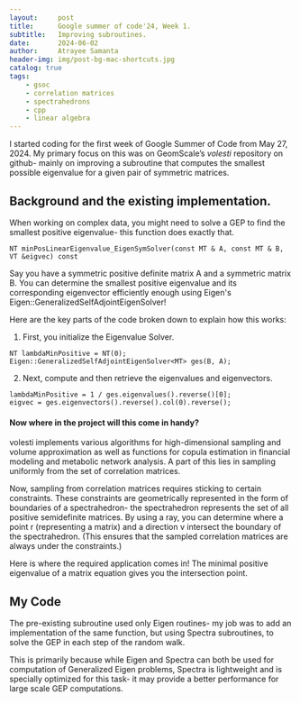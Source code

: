 ```yaml
---
layout:     post
title:      Google summer of code'24, Week 1.
subtitle:   Improving subroutines.
date:       2024-06-02
author:     Atrayee Samanta
header-img: img/post-bg-mac-shortcuts.jpg
catalog: true
tags:
    - gsoc
    - correlation matrices
    - spectrahedrons
    - cpp
    - linear algebra
---
```


I started coding for the first week of Google Summer of Code from May 27, 2024. My primary focus on this was on GeomScale’s *volesti* repository on github- mainly on improving a subroutine that computes the smallest possible eigenvalue for a given pair of symmetric matrices.

## Background and the existing implementation.

When working on complex data, you might need to solve a GEP to find the smallest positive eigenvalue- this function does exactly that.

`NT minPosLinearEigenvalue_EigenSymSolver(const MT & A, const MT & B, VT &eigvec) const `

Say you have a symmetric positive definite matrix A and a symmetric matrix B. You can determine the smallest positive eigenvalue and its corresponding eigenvector efficiently enough using Eigen's Eigen::GeneralizedSelfAdjointEigenSolver!

Here are the key parts of the code broken down to explain how this works:

1. First, you initialize the Eigenvalue Solver.

```
NT lambdaMinPositive = NT(0);
Eigen::GeneralizedSelfAdjointEigenSolver<MT> ges(B, A);
```


2. Next, compute and then retrieve the eigenvalues and eigenvectors.
```
lambdaMinPositive = 1 / ges.eigenvalues().reverse()[0];
eigvec = ges.eigenvectors().reverse().col(0).reverse();
```

#### Now where in the project will this come in handy?

volesti implements various algorithms for high-dimensional sampling and volume approximation as well as functions for copula estimation in financial modeling and metabolic network analysis. A part of this lies in sampling uniformly from the set of correlation matrices.

Now, sampling from correlation matrices requires sticking to certain constraints. These constraints are geometrically represented in the form of boundaries of a spectrahedron- the spectrahedron represents the set of all positive semidefinite matrices. By using a ray, you can determine where a point r (representing a matrix) and a direction v intersect the boundary of the spectrahedron. (This ensures that the sampled correlation matrices are always under the constraints.)

Here is where the required application comes in! The minimal positive eigenvalue of a matrix equation gives you the intersection point.

## My Code

The pre-existing subroutine used only Eigen routines- my job was to add an implementation of the same function, but using Spectra subroutines, to solve the GEP in each step of the random walk.

This is primarily because while Eigen and Spectra can both be used for computation of Generalized Eigen problems, Spectra is lightweight and is specially optimized for this task- it may provide a better performance for large scale GEP computations.





